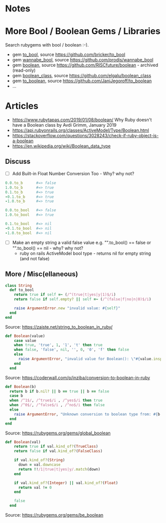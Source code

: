 # Notes



# More Bool / Boolean Gems / Libraries

Search rubygems with bool / boolean :-).

- gem [to_bool](https://rubygems.org/gems/to_bool), source <https://github.com/bricker/to_bool>
- gem [wannabe_bool](https://rubygems.org/gems/wannabe_bool), source <https://github.com/prodis/wannabe_bool>
- gem [boolean](https://rubygems.org/gems/boolean), source <https://github.com/RISCfuture/boolean> - archived (read-only)
- gem [boolean_class](https://rubygems.org/gems/boolean_class), source <https://github.com/elgalu/boolean_class>
- gem [to_boolean](https://rubygems.org/gems/to_boolean), source <https://github.com/JaniJegoroff/to_boolean>
- ...




# Articles

- <https://www.rubytapas.com/2019/01/08/boolean/> Why Ruby doesn't have a Boolean class
 	by Avdi Grimm, January 2019
- <https://api.rubyonrails.org/classes/ActiveModel/Type/Boolean.html>
- <https://stackoverflow.com/questions/3028243/check-if-ruby-object-is-a-boolean>
- <https://en.wikipedia.org/wiki/Boolean_data_type>



## Discuss

- [ ] Add Built-in Float Number Conversion Too - Why? why not?

``` ruby
0.0.to_b      #=> false
1.0.to_b      #=> true
0.1.to_b      #=> true
-0.1.to_b     #=> true
-1.0.to_b     #=> true

0.0.to_bool   #=> false
1.0.to_bool   #=> true

0.1.to_bool   #=> nil
-0.1.to_bool  #=> nil
-1.0.to_bool  #=> nil
```

- [ ] Make an empty string a valid false value e.g. "".to_bool() == false  or "".to_bool() == nil -  why? why not?
  - ruby on rails ActiveModel bool type - returns nil for empty string (and not false)


## More / Misc(ellaneous)

``` ruby
class String
  def to_bool
    return true if self =~ (/^(true|t|yes|y|1)$/i)
    return false if self.empty? || self =~ (/^(false|f|no|n|0)$/i)

    raise ArgumentError.new "invalid value: #{self}"
  end
end
```

Source: <https://zaiste.net/string_to_boolean_in_ruby/>


``` ruby
def Boolean(value)
    case value
    when true, 'true', 1, '1', 't' then true
    when false, 'false', nil, '', 0, '0', 'f' then false
    else
      raise ArgumentError, "invalid value for Boolean(): \"#{value.inspect}\""
    end
  end
```

Source: <https://coderwall.com/p/inziba/conversion-to-boolean-in-ruby>

``` ruby
def Boolean(b)
  return b if b.nil? || b == true || b == false
  case b
  when /^1$/, /^true$/i , /^yes$/i then true
  when /^0$/, /^false$/i , /^no$/i then false
  else
    raise ArgumentError, "Unknown conversion to boolean type from: #{b.class}, Inspect: #{b.inspect}"
  end
end
```
Source: <https://rubygems.org/gems/global_boolean>

``` ruby
def Boolean(val)
    return true if val.kind_of?(TrueClass)
    return false if val.kind_of?(FalseClass)

    if val.kind_of?(String)
      down = val.downcase
      return !!/1|true|t|yes|y/.match(down)
    end

    if val.kind_of?(Integer) || val.kind_of?(Float)
      return val != 0
    end

    false
  end
```

Source: <https://rubygems.org/gems/be_boolean>



